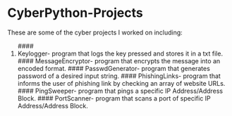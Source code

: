 # CyberPython-Projects
These are some of the cyber projects I worked on including:

<ol>
#### <li> Keylogger- program that logs the key pressed and stores it in a txt file. </li>
#### MessageEncryptor- program that encrypts the message into an encoded format.
#### PasswdGenerator- program that generates password of a desired input string.
#### PhishingLinks- program that informs the user of phishing link by checking an array of website URLs.
#### PingSweeper- program that pings a specific IP Address/Address Block.
#### PortScanner- program that scans a port of specific IP Address/Address Block.
</ol>
